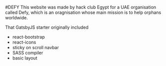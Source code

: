 #DEFY
This website was made by hack club Egypt for a UAE organisation called Defy, which is an oragnisation whose main mission is to help orphans worldwide.

That GatsbyJS starter originally included

- react-bootstrap
- react-icons
- sticky on scroll navbar
- SASS compiler
- basic layout
